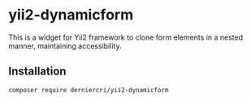 # yii2-dynamicform
This is a widget for Yii2 framework to clone form elements in a nested manner, maintaining accessibility.

## Installation
```shell
composer require derniercri/yii2-dynamicform
```
